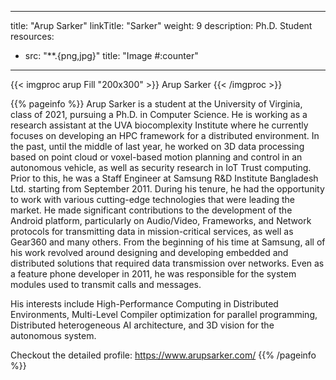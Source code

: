 ---
title: "Arup Sarker"
linkTitle: "Sarker"
weight: 9
description: Ph.D. Student 
resources:
- src: "**.{png,jpg}"
  title: "Image #:counter"
------

{{< imgproc arup Fill "200x300" >}}
Arup Sarker
{{< /imgproc >}} 

{{% pageinfo %}}
Arup Sarker is a student at the University of Virginia, class of
2021, pursuing a Ph.D. in Computer Science. He is working as a research assistant at the UVA biocomplexity Institute where he currently focuses on developing an HPC framework for a distributed environment. In the past, until the middle of last year, he worked on 3D data processing based on point cloud or voxel-based motion planning and control in an autonomous vehicle, as well as security research in IoT Trust computing. Prior to this, he was a Staff Engineer at Samsung R&D Institute Bangladesh Ltd. starting from September 2011. During his tenure, he had the opportunity to work with various cutting-edge technologies that were leading the market. He made significant contributions to the development of the Android platform, particularly on Audio/Video, Frameworks, and Network protocols for transmitting data in mission-critical services, as well as Gear360 and many others. From the beginning of his time at Samsung, all of his work revolved around designing and developing embedded and distributed solutions that required data transmission over networks. Even as a feature phone developer in 2011, he was responsible for the system modules used to transmit calls and messages.

His interests include High-Performance Computing in Distributed Environments, Multi-Level Compiler optimization for parallel programming, Distributed heterogeneous AI architecture, and 3D vision for the autonomous system.  

Checkout the detailed profile: https://www.arupsarker.com/ 
{{% /pageinfo %}}
